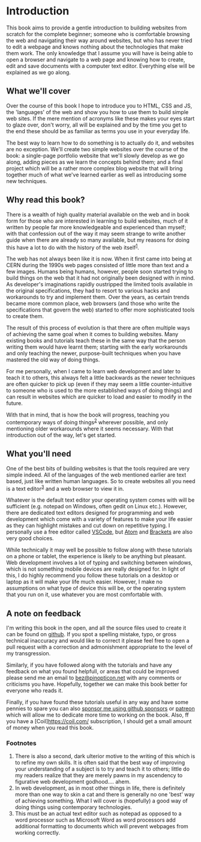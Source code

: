 # Introduction
This book aims to provide a gentle introduction to building websites from scratch for the complete beginner; someone who is comfortable browsing the web and navigating their way around websites, but who has never tried to edit a webpage and knows nothing about the technologies that make them work. The only knowledge that I assume you will have is being able to open a browser and navigate to a web page and knowing how to create, edit and save documents with a computer text editor. Everything else will be explained as we go along.

## What we'll cover
Over the course of this book I hope to introduce you to HTML, CSS and JS, the 'languages' of the web and show you how to use them to build simple web sites. If the mere mention of acronyms like these makes your eyes start to glaze over, don't worry, all will be explained and by the time you get to the end these should be as familiar as terms you use in your everyday life.

The best way to learn how to do something is to actually do it, and websites are no exception. We'll create two simple websites over the course of the book: a single-page portfolio website that we'll slowly develop as we go along, adding pieces as we learn the concepts behind them; and a final project which will be a rather more complex blog website that will bring together much of what we've learned earlier as well as introducing some new techniques.

## Why read this book?
There is a wealth of high quality material available on the web and in book form for those who are interested in learning to build websites, much of it written by people far more knowledgeable and experienced than myself; with that confession out of the way it may seem strange to write another guide when there are already so many available, but my reasons for doing this have a lot to do with the history of the web itself<sup id="a1">[1](#f1)</sup>.

The web has not always been like it is now. When it first came into being at CERN during the 1990s web pages consisted of little more than text and a few images. Humans being humans, however, people soon started trying to build things on the web that it had not originally been designed with in mind. As developer's imaginations rapidly oustripped the limited tools available in the original specifications, they had to resort to various hacks and workarounds to try and implement them. Over the years, as certain trends became more common place, web browsers (and those who write the specifications that govern the web) started to offer more sophisticated tools to create them.

The result of this process of evolution is that there are often multiple ways of achieving the same goal when it comes to building websites. Many existing books and tutorials teach these in the same way that the person writing them would have learnt them; starting with the early workarounds and only teaching the newer, purpose-built techniques when you have mastered the old way of doing things.

For me personally, when I came to learn web development and later to teach it to others, this always felt a little backwards as the newer techniques are often quicker to pick up (even if they may seem a little counter-intuitive to someone who is used to the more established ways of doing things) and can result in websites which are quicker to load and easier to modify in the future.

With that in mind, that is how the book will progress, teaching you contemporary ways of doing things<sup id="a2">[2](#f2)</sup> wherever possible, and only mentioning older workarounds where it seems necessary. With that introduction out of the way, let's get started.

## What you'll need
One of the best bits of building websites is that the tools required are very simple indeed. All of the languages of the web mentioned earlier are text based, just like written human languages. So to create websites all you need is a text editor<sup id="a3">[3](#f3)</sup> and a web browser to view it in.

Whatever is the default text editor your operating system comes with will be sufficient (e.g. notepad on Windows, often gedit on Linux etc.). However, there are dedicated text editors designed for programming and web development which come with a variety of features to make your life easier as they can highlight mistakes and cut down on repetitive typing. I personally use a free editor called [VSCode](https://code.visualstudio.com/), but [Atom](https://atom.io/) and [Brackets](http://brackets.io/) are also very good choices.

While technically it may well be possible to follow along with these tutorials on a phone or tablet, the experience is likely to be anything but pleasant. Web development involves a lot of typing and switching between windows, which is not something mobile devices are really designed for. In light of this, I do highly recommend you follow these tutorials on a desktop or laptop as it will make your life much easier. However, I make no assumptions on what type of device this will be, or the operating system that you run on it, use whatever you are most comfortable with.

## A note on feedback
I'm writing this book in the open, and all the source files used to create it can be found on [github](https://github.com/BezPowell/building_websites_for_beginners). If you spot a spelling mistake, typo, or gross technical inaccuracy and would like to correct it please feel free to open a pull request with a correction and admonishment appropriate to the level of my transgression.

Similarly, if you have followed along with the tutorials and have any feedback on what you found helpfull, or areas that could be improved please send me an email to [bez@pinopticon.net](mailto:bez@pinopticon.net) with any comments or criticisms you have. Hopefully, together we can make this book better for everyone who reads it.

Finally, if you have found these tutorials useful in any way and have some pennies to spare you can also [sponsor me using github sponsors](https://github.com/sponsors/BezPowell) or [patreon](https://www.patreon.com/bezpowell) which will allow me to dedicate more time to working on the book. Also, ff you have a [Coil]https://coil.com/ subscription, I should get a small amount of money when you read this book.

### Footnotes
<ol>
    <li id="f1">There is also a second, dark ulterior motive to the writing of this which is to refine my own skills. It is often said that the best way of improving your understanding of a subject is to try and teach it to others; little do my readers realize that they are merely pawns in my ascendency to figurative web development godhood.... ahem.</li>
    <li id="f2">In web development, as in most other things in life, there is definitely more than one way to skin a cat and there is generally no one 'best' way of achieving something. What I will cover is (hopefully) a good way of doing things using contemporary technologies.</li>
    <li id="f3"> This must be an actual text editor such as notepad as opposed to a word processor such as Microsoft Word as word processors add additional formatting to documents which will prevent webpages from working correctly.</li>
</ol>